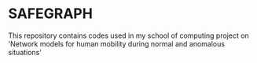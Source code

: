 # SAFEGRAPH
This repository contains codes used in my school of computing project on 'Network models for human mobility during normal and anomalous situations'

